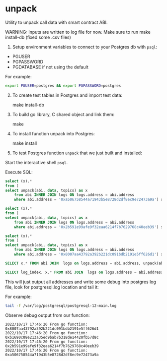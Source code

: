 # unpack

Utility to unpack call data with smart contract ABI.

WARNING: Inputs are written to log file for now. Make sure to run make install-db (fixed some .csv files)

1. Setup environment variables to connect to your Postgres db with
   `psql`:

- PGUSER
- PGPASSWORD
- PGDATABASE if not using the default

For example:

```bash
export PGUSER=postgres && export PGPASSWORD=postgres
```

2. To create test tables in Postgres and import test data:

    make install-db

3. To build go library, C shared object and link them:

    make

4. To install function unpack into Postgres:

    make install

5. To test Postgres function `unpack` that we just built and installed:

Start the interactive shell `psql`.

Execute SQL:

```sql
select (x).* 
from (
select unpack(abi, data, topics) as x
	from abi INNER JOIN logs ON logs.address = abi.address 
	where abi.address = '0xa506758544a71943b5e8728d2df8ec9e72473a9a') sub;

select (x).* 
from (
select unpack(abi, data, topics) as x
	from abi INNER JOIN logs ON logs.address = abi.address 
	where abi.address = '0x2b591e99afe9f32eaa6214f7b7629768c40eeb39') sub;

select (x).* 
from (
select unpack(abi, data, topics) as x
	from abi INNER JOIN logs ON logs.address = abi.address 
	where abi.address = '0x8007aa43792a392b221dc091bdb2191e5ff626d1') sub;

SELECT x.* FROM abi JOIN  logs on logs.address = abi.address, unpack(abi, data, topics) x;

SELECT log_index, x.* FROM abi JOIN  logs on logs.address = abi.address, unpack(abi, data, topics) x;
```

This will just output all addresses and write some debug into postgres
log file, look for postgresql.log location and tail it:

For example:

```bash
tail -f /var/log/postgresql/postgresql-12-main.log
```

Observe debug output from our function:

```
2022/10/17 17:46:20 From go function: 0x8007aa43792a392b221dc091bdb2191e5ff626d1
2022/10/17 17:46:20 From go function: 0xb1690c08e213a35ed9bab7b318de14420fb57d8c
2022/10/17 17:46:20 From go function: 0x2b591e99afe9f32eaa6214f7b7629768c40eeb39
2022/10/17 17:46:20 From go function: 0xa506758544a71943b5e8728d2df8ec9e72473a9a
```